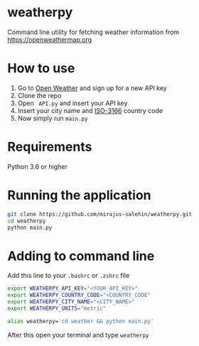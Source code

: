 # weatherpy
Command line utility for fetching weather information from https://openweathermap.org

# How to use
1. Go to [Open Weather](https://home.openweathermap.org/users/sign_up) and sign up for a new API key
1. Clone the repo
1. Open ``` API.py``` and insert your API key
1. Insert your city name and [ISO-3166](https://en.wikipedia.org/wiki/List_of_ISO_3166_country_codes) country code
1. Now simply run ```main.py```

# Requirements
Python 3.6 or higher
# Running the application

```bash
git clone https://github.com/mirajus-salehin/weatherpy.git
cd weatherpy
python main.py
```
# Adding to command line
Add this line to your ```.bashrc``` or ```.zshrc``` file

```bash
export WEATHERPY_API_KEY="<YOUR_API_KEY>"
export WEATHERPY_COUNTRY_CODE="<COUNTRY_CODE"
export WEATHERPY_CITY_NAME="<CITY_NAME>"
export WEATHERPY_UNITS="metric"

alias weatherpy='cd weather && python main.py'
```
After this open your terminal and type ```weatherpy```